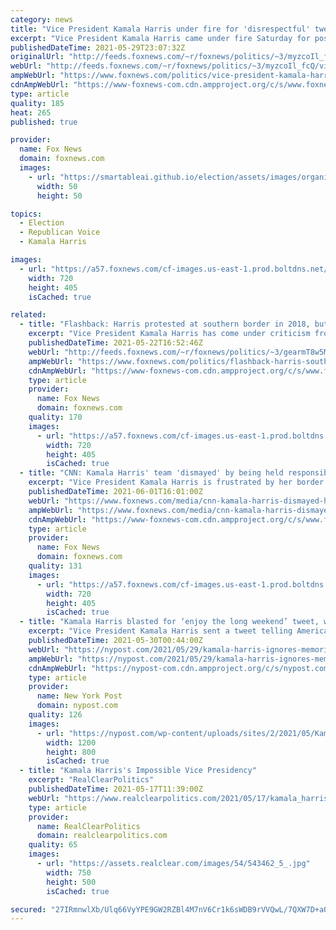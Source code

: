 ```yaml
---
category: news
title: "Vice President Kamala Harris under fire for 'disrespectful' tweet"
excerpt: "Vice President Kamala Harris came under fire Saturday for posting a tweet about Memorial Weekend, but without mentioning the significance of the weekend. "
publishedDateTime: 2021-05-29T23:07:32Z
originalUrl: "http://feeds.foxnews.com/~r/foxnews/politics/~3/myzcoIl_fcQ/vice-president-kamala-harris-under-fire-for-disrespectful-tweet"
webUrl: "http://feeds.foxnews.com/~r/foxnews/politics/~3/myzcoIl_fcQ/vice-president-kamala-harris-under-fire-for-disrespectful-tweet"
ampWebUrl: "https://www.foxnews.com/politics/vice-president-kamala-harris-under-fire-for-disrespectful-tweet.amp"
cdnAmpWebUrl: "https://www-foxnews-com.cdn.ampproject.org/c/s/www.foxnews.com/politics/vice-president-kamala-harris-under-fire-for-disrespectful-tweet.amp"
type: article
quality: 185
heat: 265
published: true

provider:
  name: Fox News
  domain: foxnews.com
  images:
    - url: "https://smartableai.github.io/election/assets/images/organizations/foxnews.com-50x50.jpg"
      width: 50
      height: 50

topics:
  - Election
  - Republican Voice
  - Kamala Harris

images:
  - url: "https://a57.foxnews.com/cf-images.us-east-1.prod.boltdns.net/v1/static/694940094001/ff76d740-0d1e-4aac-883a-6d397c5dfb5b/b920e948-c04c-4abf-80cf-e72e79ef0d9d/1280x720/match/720/405/image.jpg?ve=1&tl=1"
    width: 720
    height: 405
    isCached: true

related:
  - title: "Flashback: Harris protested at southern border in 2018, but hasn't visited since taking migrant role"
    excerpt: "Vice President Kamala Harris has come under criticism from Republicans and former Trump officials for not having visited the border in her leading role in dealing with the migrant crisis -- although she visited in 2018 to protest Trump-era policies."
    publishedDateTime: 2021-05-22T16:52:46Z
    webUrl: "http://feeds.foxnews.com/~r/foxnews/politics/~3/gearmT8w5Mk/flashback-harris-southern-border-2018-migrant-role"
    ampWebUrl: "https://www.foxnews.com/politics/flashback-harris-southern-border-2018-migrant-role.amp"
    cdnAmpWebUrl: "https://www-foxnews-com.cdn.ampproject.org/c/s/www.foxnews.com/politics/flashback-harris-southern-border-2018-migrant-role.amp"
    type: article
    provider:
      name: Fox News
      domain: foxnews.com
    quality: 170
    images:
      - url: "https://a57.foxnews.com/cf-images.us-east-1.prod.boltdns.net/v1/static/694940094001/1aeb332b-ba8a-4e23-947b-7c1d35cd3c23/21a81c5c-8dda-4755-89e9-e4d6014ccb5b/1280x720/match/720/405/image.jpg?ve=1&tl=1"
        width: 720
        height: 405
        isCached: true
  - title: "CNN: Kamala Harris' team 'dismayed' by being held responsible for border crisis"
    excerpt: "Vice President Kamala Harris is frustrated by her border role being “mischaracterized” by Republicans and some media outlets, CNN reported Tuesday, saying Harris was not in charge of stemming border crossings themselves but rather “root causes” of migration."
    publishedDateTime: 2021-06-01T16:01:00Z
    webUrl: "https://www.foxnews.com/media/cnn-kamala-harris-dismayed-held-responsible-border"
    ampWebUrl: "https://www.foxnews.com/media/cnn-kamala-harris-dismayed-held-responsible-border.amp"
    cdnAmpWebUrl: "https://www-foxnews-com.cdn.ampproject.org/c/s/www.foxnews.com/media/cnn-kamala-harris-dismayed-held-responsible-border.amp"
    type: article
    provider:
      name: Fox News
      domain: foxnews.com
    quality: 131
    images:
      - url: "https://a57.foxnews.com/cf-images.us-east-1.prod.boltdns.net/v1/static/694940094001/24af3547-95ff-46d5-a121-a8739aa4bdc1/b55ae970-4a39-4dfa-bcdd-0d3bc0d4e008/1280x720/match/720/405/image.jpg?ve=1&tl=1"
        width: 720
        height: 405
        isCached: true
  - title: "Kamala Harris blasted for ‘enjoy the long weekend’ tweet, with no mention of Memorial Day"
    excerpt: "Vice President Kamala Harris sent a tweet telling Americans to “enjoy the long weekend” and disregard America’s national day of mourning, Memorial day."
    publishedDateTime: 2021-05-30T00:44:00Z
    webUrl: "https://nypost.com/2021/05/29/kamala-harris-ignores-memorial-day-in-enjoy-the-long-weekend-tweet/"
    ampWebUrl: "https://nypost.com/2021/05/29/kamala-harris-ignores-memorial-day-in-enjoy-the-long-weekend-tweet/amp/"
    cdnAmpWebUrl: "https://nypost-com.cdn.ampproject.org/c/s/nypost.com/2021/05/29/kamala-harris-ignores-memorial-day-in-enjoy-the-long-weekend-tweet/amp/"
    type: article
    provider:
      name: New York Post
      domain: nypost.com
    quality: 126
    images:
      - url: "https://nypost.com/wp-content/uploads/sites/2/2021/05/KamalaHarris.jpg?quality=90&strip=all&w=1200"
        width: 1200
        height: 800
        isCached: true
  - title: "Kamala Harris's Impossible Vice Presidency"
    excerpt: "RealClearPolitics"
    publishedDateTime: 2021-05-17T11:39:00Z
    webUrl: "https://www.realclearpolitics.com/2021/05/17/kamala_harriss_impossible_vice_presidency_542966.html#!"
    type: article
    provider:
      name: RealClearPolitics
      domain: realclearpolitics.com
    quality: 65
    images:
      - url: "https://assets.realclear.com/images/54/543462_5_.jpg"
        width: 750
        height: 500
        isCached: true

secured: "27IRmnwlXb/Ulq66VyYPE9GW2RZBl4M7nV6Cr1k6sWDB9rVVQwL/7QXW7D+aOFfMCc+/SLyRJVxDDOA+C8n0pZ8/F9H5P5FwoAX1hJBdO09BgQmyoDjLzPBaQzfaJi3JqpeW45ciWmwlmyae6wLAisrxSWHXTb/MG1qobCa8qlh6cDGlLGNyBgwMYcmlJZpm5zicKi+ofClTAG4D2xibr2UKUzOHBO6F5vQl3Tgvm4JbIo1DoTIUq7jHyv/Df5QLvpOXNdisqvjYPOE6HZ0CydGkkeCKY/6RQrMCNa3SVI1dt/16MK1EZCRBWoQPgdZZuu5U98ZPHTUC/hn+o2jn7B/peUTLTy5UJMQCb3IPyEg=;0I+P9TuPNoZrLrxGjc4hFA=="
---
```


